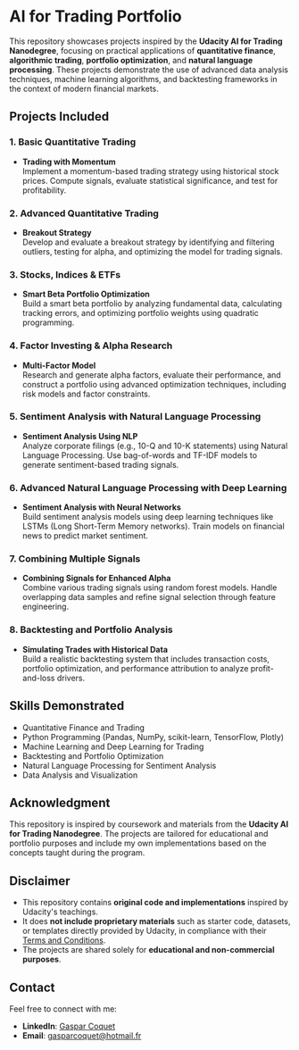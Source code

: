 # AI for Trading Portfolio

This repository showcases projects inspired by the **Udacity AI for Trading Nanodegree**, focusing on practical applications of **quantitative finance**, **algorithmic trading**, **portfolio optimization**, and **natural language processing**. These projects demonstrate the use of advanced data analysis techniques, machine learning algorithms, and backtesting frameworks in the context of modern financial markets.

## Projects Included

### 1. Basic Quantitative Trading
- **Trading with Momentum**  
  Implement a momentum-based trading strategy using historical stock prices. Compute signals, evaluate statistical significance, and test for profitability.

### 2. Advanced Quantitative Trading
- **Breakout Strategy**  
  Develop and evaluate a breakout strategy by identifying and filtering outliers, testing for alpha, and optimizing the model for trading signals.

### 3. Stocks, Indices & ETFs
- **Smart Beta Portfolio Optimization**  
  Build a smart beta portfolio by analyzing fundamental data, calculating tracking errors, and optimizing portfolio weights using quadratic programming.

### 4. Factor Investing & Alpha Research
- **Multi-Factor Model**  
  Research and generate alpha factors, evaluate their performance, and construct a portfolio using advanced optimization techniques, including risk models and factor constraints.

### 5. Sentiment Analysis with Natural Language Processing
- **Sentiment Analysis Using NLP**  
  Analyze corporate filings (e.g., 10-Q and 10-K statements) using Natural Language Processing. Use bag-of-words and TF-IDF models to generate sentiment-based trading signals.

### 6. Advanced Natural Language Processing with Deep Learning
- **Sentiment Analysis with Neural Networks**  
  Build sentiment analysis models using deep learning techniques like LSTMs (Long Short-Term Memory networks). Train models on financial news to predict market sentiment.

### 7. Combining Multiple Signals
- **Combining Signals for Enhanced Alpha**  
  Combine various trading signals using random forest models. Handle overlapping data samples and refine signal selection through feature engineering.

### 8. Backtesting and Portfolio Analysis
- **Simulating Trades with Historical Data**  
  Build a realistic backtesting system that includes transaction costs, portfolio optimization, and performance attribution to analyze profit-and-loss drivers.

## Skills Demonstrated
- Quantitative Finance and Trading
- Python Programming (Pandas, NumPy, scikit-learn, TensorFlow, Plotly)
- Machine Learning and Deep Learning for Trading
- Backtesting and Portfolio Optimization
- Natural Language Processing for Sentiment Analysis
- Data Analysis and Visualization

## Acknowledgment
This repository is inspired by coursework and materials from the **Udacity AI for Trading Nanodegree**. The projects are tailored for educational and portfolio purposes and include my own implementations based on the concepts taught during the program.

## Disclaimer
- This repository contains **original code and implementations** inspired by Udacity's teachings.
- It does **not include proprietary materials** such as starter code, datasets, or templates directly provided by Udacity, in compliance with their [Terms and Conditions](https://www.udacity.com/legal).
- The projects are shared solely for **educational and non-commercial purposes**.

## Contact
Feel free to connect with me:
- **LinkedIn**: [Gaspar Coquet](https://www.linkedin.com/in/gaspar-coquet-95a12b220/)
- **Email**: gasparcoquet@hotmail.fr
